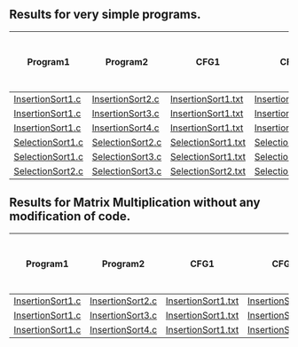 Results for very simple programs.
-------

Program1  | Program2    | CFG1 		 | CFG2 	  | No. of lines in file1 | No. of lines in file2 | Diff. Count |
----------|-------------|------------|------------|-----------------------|-----------------------|-------------|
[InsertionSort1.c](test/InsertionSort1.c) | [InsertionSort2.c](test/InsertionSort2.c) | [InsertionSort1.txt](testStructure/InsertionSort1.txt) |[InsertionSort2.txt](testStructure/InsertionSort2.txt) | 42 | 42 | 0 |
[InsertionSort1.c](test/InsertionSort1.c) | [InsertionSort3.c](test/InsertionSort3.c) | [InsertionSort1.txt](testStructure/InsertionSort1.txt) |[InsertionSort3.txt](testStructure/InsertionSort3.txt) | 42 | 42 | 0 |
[InsertionSort1.c](test/InsertionSort1.c) | [InsertionSort4.c](test/InsertionSort4.c) | [InsertionSort1.txt](testStructure/InsertionSort1.txt) |[InsertionSort4.txt](testStructure/InsertionSort4.txt) | 42 | 42 | 0 | 
[SelectionSort1.c](test/SelectionSort1.c) | [SelectionSort2.c](test/SelectionSort2.c) | [SelectionSort1.txt](testStructure/SelectionSort1.txt) |[SelectionSort2.txt](testStructure/SelectionSort2.txt) | 50 | 44 | 18 |
[SelectionSort1.c](test/SelectionSort1.c) | [SelectionSort3.c](test/SelectionSort3.c) | [SelectionSort1.txt](testStructure/SelectionSort1.txt) |[SelectionSort3.txt](testStructure/SelectionSort3.txt) | 50 | 44 | 18 | 
[SelectionSort2.c](test/SelectionSort2.c) | [SelectionSort3.c](test/SelectionSort3.c) | [SelectionSort2.txt](testStructure/SelectionSort2.txt) |[SelectionSort3.txt](testStructure/SelectionSort3.txt) | 44 | 44 | 0 |

Results for Matrix Multiplication without any modification of code.
---------

Program1  | Program2    | CFG1 		 | CFG2 	  | No. of lines in file1 | No. of lines in file2 | Diff. Count |
----------|-------------|------------|------------|-----------------------|-----------------------|-------------|
[InsertionSort1.c](test/InsertionSort1.c) | [InsertionSort2.c](test/InsertionSort2.c) | [InsertionSort1.txt](testStructure/InsertionSort1.txt) |[InsertionSort2.txt](testStructure/InsertionSort2.txt) | 42 | 42 | 0 |
[InsertionSort1.c](test/InsertionSort1.c) | [InsertionSort3.c](test/InsertionSort3.c) | [InsertionSort1.txt](testStructure/InsertionSort1.txt) |[InsertionSort3.txt](testStructure/InsertionSort3.txt) | 42 | 42 | 0 |
[InsertionSort1.c](test/InsertionSort1.c) | [InsertionSort4.c](test/InsertionSort4.c) | [InsertionSort1.txt](testStructure/InsertionSort1.txt) |[InsertionSort4.txt](testStructure/InsertionSort4.txt) | 42 | 42 | 0 |


